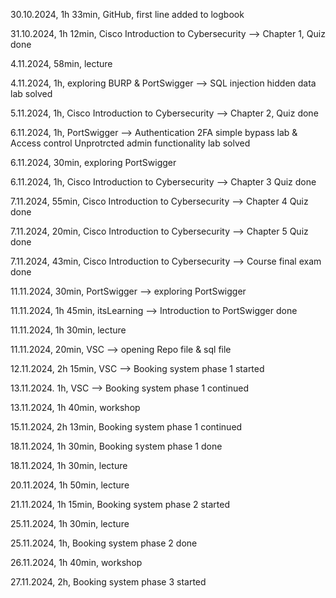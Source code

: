 30.10.2024, 1h 33min, GitHub, first line added to logbook

31.10.2024, 1h 12min, Cisco Introduction to Cybersecurity --> Chapter 1, Quiz done

4.11.2024, 58min, lecture

4.11.2024, 1h, exploring BURP & PortSwigger --> SQL injection hidden data lab solved

5.11.2024, 1h, Cisco Introduction to Cybersecurity --> Chapter 2, Quiz done

6.11.2024, 1h, PortSwigger --> Authentication 2FA simple bypass lab & Access control Unprotrcted admin functionality lab solved

6.11.2024, 30min, exploring PortSwigger

6.11.2024, 1h, Cisco Introduction to Cybersecurity --> Chapter 3 Quiz done

7.11.2024, 55min, Cisco Introduction to Cybersecurity --> Chapter 4 Quiz done

7.11.2024, 20min, Cisco Introduction to Cybersecurity --> Chapter 5 Quiz done

7.11.2024, 43min, Cisco Introduction to Cybersecurity --> Course final exam done

11.11.2024, 30min, PortSwigger --> exploring PortSwigger

11.11.2024, 1h 45min, itsLearning --> Introduction to PortSwigger done

11.11.2024, 1h 30min, lecture

11.11.2024, 20min, VSC --> opening Repo file & sql file

12.11.2024, 2h 15min, VSC --> Booking system phase 1 started

13.11.2024. 1h, VSC --> Booking system phase 1 continued

13.11.2024, 1h 40min, workshop

15.11.2024, 2h 13min, Booking system phase 1 continued

18.11.2024, 1h 30min, Booking system phase 1 done

18.11.2024, 1h 30min, lecture

20.11.2024, 1h 50min, lecture

21.11.2024, 1h 15min, Booking system phase 2 started

25.11.2024, 1h 30min, lecture

25.11.2024, 1h, Booking system phase 2 done

26.11.2024, 1h 40min, workshop

27.11.2024, 2h, Booking system phase 3 started
